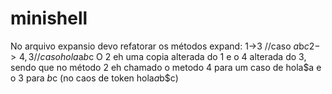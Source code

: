 # minishell

No arquivo expansio devo refatorar os métodos expand:
1->3 //caso $a$b$c
2->4,3 //caso hola$a$b$c
O 2 eh uma copia alterada do 1 e o 4 alterada do 3, sendo que no método 2 eh chamado o metodo 4 para um caso de hola$a e o 3 para $b$c (no caos de token hola$a$b$c)